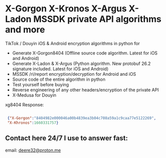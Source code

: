 # X-Gorgon X-Kronos X-Argus X-Ladon MSSDK private API algorithms and more
TikTok / Douyin iOS & Android encryption algorithms in python for 


 - Generate X-Gorgon8404 (Offline source code algorithm. Latest for iOS and Android)
 - Generate X-Ladon & X-Argus (Python algorithm. New protobuf 26.2 signature included. Latest for iOS and Android)
 - MSSDK /ri/report encryption/decryption for Android and iOS
 - Source code of the entire algorithm in python 
 - Test yourself before buying
 - Reverse engineering of any other headers/encryption of the private API
 - X-Medusa for Douyin
   
 xg8404 Response:
```json

 {"X-Gorgon":"8404982e000046a00b4839ea3b04c708a59a1c9caa77e5122269",
 "X-Khronos":1660331757}

```
 
## Contact here 24/7 I use to answer fast:
email: deere32@proton.me
